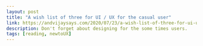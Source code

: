 ```yaml
---
layout: post
title: "A wish list of three for UI / UX for the casual user"
link: https://andvijaysays.com/2020/07/23/a-wish-list-of-three-for-ui-ux-for-the-casual-user/
description: Don't forget about designing for the some times users.
tags: [reading, newtoUX]
---
```

